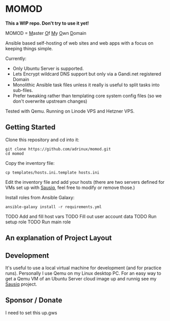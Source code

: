 # MOMOD

**This a WIP repo. Don't try to use it yet!**

MOMOD = <u>M</u>aster <u>O</u>f <u>M</u>y <u>O</u>wn <u>D</u>omain

Ansible based self-hosting of web sites and web apps with a focus on keeping things simple.

Currently:

- Only Ubuntu Server is supported.
- Lets Encrypt wildcard DNS support but only via a Gandi.net registered Domain
- Monolithic Ansible task files unless it really is useful to split tasks into sub-files.
- Prefer tweaking rather than templating core system config files (so we don't overwrite upstream changes)

Tested with Qemu. Running on Linode VPS and Hetzner VPS.

## Getting Started

Clone this repository and cd into it:
```
git clone https://github.com/adrinux/momod.git
cd momod
```

Copy the inventory file:

```
cp templates/hosts.ini.template hosts.ini
```

Edit the inventory file and add your hosts (there are two servers defined for VMs set up with [Sausiq](https://github.com/adrinux/sausiq), feel free to modify or remove those.)


Install roles from Ansible Galaxy:

```
ansible-galaxy install -r requirements.yml

```

TODO Add and fill host vars
TODO Fill out user account data
TODO Run setup role
TODO Run main role

## An explanation of Project Layout


## Development

It's useful to use a local virtual machine for development (and for practice runs). Personally I use Qemu on my Linux desktop PC. For an easy way to get a Qemu VM of an Ubuntu Server cloud image up and runnig see my [Sausiq](https://github.com/adrinux/sausiq) project.


## Sponsor / Donate
I need to set this up.gws
